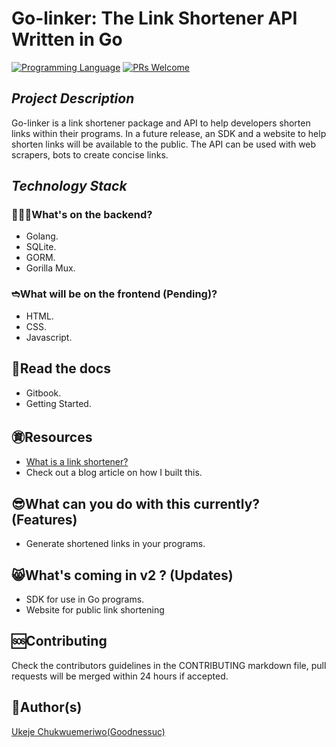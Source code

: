 # Go-linker: The Link  Shortener API Written in Go
[![Programming Language](https://img.shields.io/badge/Language-Go-success?style=flat-square)](https://go.dev)
[![PRs Welcome](https://img.shields.io/badge/PRs-welcome-success.svg?style=flat-square)](https://github.com/Goodnessuc/Go-linker/pulls)
## _Project Description_

Go-linker is a link shortener package and API to help developers shorten links within their programs.
In a future release, an SDK and a website to help shorten links will be available to the public.
The API can be used with web scrapers, bots to create concise links.

## _Technology Stack_

### 🧑🏻‍🍳What's on the backend?

- Golang.
- SQLite.
- GORM.
- Gorilla Mux.

### ➬What will be on the frontend (Pending)?

- HTML.
- CSS.
- Javascript.

## 📜Read the docs

- Gitbook.
- Getting Started.


## ㊮Resources

- [What is a link shortener?](https://edu.gcfglobal.org/en/internet-tips/what-is-a-url-shortener/1/#:~:text=Basically%2C%20when%20the%20URL%20shortener,the%20link%20easier%20to%20manage.)
- Check out a blog article on how I built this.


## 😎What can you do with this currently? (Features)

- Generate shortened links in your programs.

## 😸What's coming in v2 ? (Updates)

- SDK for use in Go programs.
- Website for public link shortening

## 🆘Contributing

Check the contributors guidelines in the CONTRIBUTING markdown file, pull requests will be merged within 24 hours if
accepted.

## 🤖Author(s)

[Ukeje Chukwuemeriwo(Goodnessuc)](twitter.com/goodylili)
